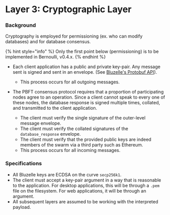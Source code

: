 # Layer 3: Cryptographic Layer

### Background

Cryptography is employed for permissioning \(ex. who can modify databases\) and for database consensus.

{% hint style="info" %}
Only the first point below \(permissioning\) is to be implemented in Bernoulli, v0.4.x.
{% endhint %}

* Each client application has a public and private key-pair. Any message sent is signed and sent in an envelope. \(See [Bluzelle's Protobuf API](../bluzelles-protobuf-api.md#message-envelopes)\).
  * This process occurs for all outgoing messages.
* The PBFT consensus protocol requires that a proportion of participating nodes agree to an operation. Since a client cannot speak to every one of these nodes, the database response is signed multiple times, collated, and transmitted to the client application. 

  * The client must verify the single signature of the outer-level message envelope.
  * The client must verify the collated signatures of the `database_response` envelope.
  * The client must verify that the provided public keys are indeed members of the swarm via a third party such as Ethereum.
  * This process occurs for all incoming messages.

### Specifications

* All Bluzelle keys are ECDSA on the curve `secp256k1`.
* The client must accept a key-pair argument in a way that is reasonable to the application. For desktop applications, this will be through a `.pem` file on the filesystem. For web applications, it will be through an argument.
* All subsequent layers are assumed to be working with the interpreted payload.



